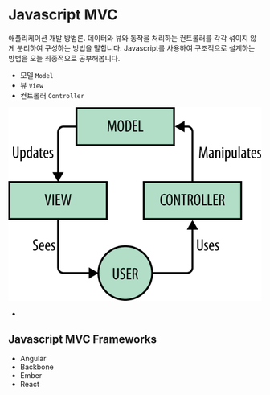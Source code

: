 # Javascript MVC

애플리케이션 개발 방법론. 데이터와 뷰와 동작을 처리하는 컨트롤러를 각각 섞이지 않게 분리하여 구성하는 방법을 말합니다. Javascript를 사용하여 구조적으로 설계하는 방법을 오늘 최종적으로 공부해봅니다.

- 모델 `Model`
- 뷰 `View`
- 컨트롤러 `Controller`

![What is MVC](https://raw.githubusercontent.com/yamoo9/FED/master/DOC/images/MVC.png "MVC 이해를 돕기 위한 다이어그램(도식)")

-

## Javascript MVC Frameworks

- Angular
- Backbone
- Ember
- React